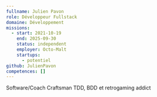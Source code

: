 ```yaml
---
fullname: Julien Pavon
role: Développeur Fullstack
domaine: Développement
missions:
  - start: 2021-10-19
    end: 2025-09-30
    status: independent
    employer: Octo-Malt
    startups:
      - potentiel
github: JulienPavon
competences: []
---
```

Software/Coach Craftsman TDD, BDD et retrogaming addict